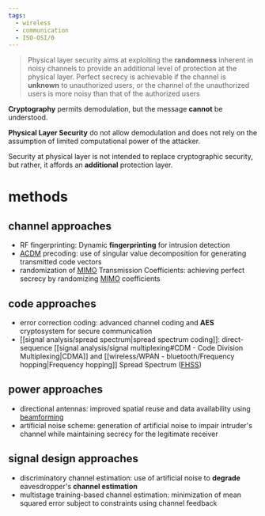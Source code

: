 ```yaml
---
tags:
  - wireless
  - communication
  - ISO-OSI/0
---
```

> Physical layer security aims at exploiting the **randomness** inherent in noisy channels to provide an additional level of protection at the physical layer. Perfect secrecy is achievable if the channel is **unknown** to unauthorized users, or the channel of the unauthorized users is more noisy than that of the authorized users

**Cryptography** permits demodulation, but the message **cannot** be understood.

**Physical Layer Security** do not allow demodulation and does not rely on the assumption of limited computational power of the attacker.

Security at physical layer is not intended to replace cryptographic security, but rather, it affords an **additional** protection layer.


# methods 

## channel approaches
- RF fingerprinting: Dynamic **fingerprinting** for intrusion detection
- [ACDM](https://telcomatraining.com/glossary/acdm-algebraic-channel-decomposition-multiplexing/) precoding: use of singular value decomposition for generating transmitted code vectors
- randomization of [MIMO](https://en.wikipedia.org/wiki/MIMO) Transmission Coefficients: achieving perfect secrecy by randomizing [MIMO](https://en.wikipedia.org/wiki/MIMO) coefficients

## code approaches
- error correction coding: advanced channel coding and **AES** cryptosystem for secure communication
- [[signal analysis/spread spectrum|spread spectrum coding]]: direct-sequence [[signal analysis/signal multiplexing#CDM - Code Division Multiplexing|CDMA]] and [[wireless/WPAN - bluetooth/Frequency hopping|Frequency hopping]] Spread Spectrum ([FHSS](https://en.wikipedia.org/wiki/Frequency-hopping_spread_spectrum))

## power approaches
- directional antennas: improved spatial reuse and data availability using [beamforming](https://en.wikipedia.org/wiki/Beamforming)
- artificial noise scheme: generation of artificial noise to impair intruder's channel while maintaining secrecy for the legitimate receiver

## signal design approaches
- discriminatory channel estimation: use of artificial noise to **degrade** eavesdropper's **channel estimation**
- multistage training-based channel estimation: minimization of mean squared error subject to constraints using channel feedback